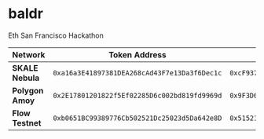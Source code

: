 # baldr
Eth San Francisco Hackathon

| **Network**        | **Token Address**                               | **Escrow Address**                               |
|--------------------|-------------------------------------------------|-------------------------------------------------|
| **SKALE Nebula**    | `0xa16a3E41897381DEA268cAd43F7e13Da3f6Dec1c`    | `0xcF937993C6641535B75CD10b003D809AC6d4DC6D`    |
| **Polygon Amoy**    | `0x2E17801201822f5Ef02285D6c002bd819fd9969d`    | `0x9F3D6c3ff075c457fbC196d77548d86487C535E9`    |
| **Flow Testnet**    | `0xb0651BC99389776Cb502521Dc25023d5Da642e8D`    | `0x5152174550A4452fC423124A86784C6315a10A93`    |
